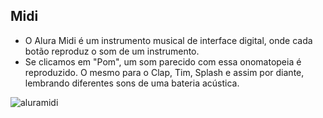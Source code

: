 ## Midi
 
- O Alura Midi é um instrumento musical de interface digital, onde cada botão reproduz o som de um instrumento.
- Se clicamos em "Pom", um som parecido com essa onomatopeia é reproduzido. O mesmo para o Clap, Tim, Splash e assim por diante, lembrando diferentes sons de uma bateria acústica.


![aluramidi](https://github.com/eldergsilva/aluramidi-curso-arquivos-iniciais/assets/61762380/ca3a840c-1832-4f34-8a81-6a7bdbe6aa12)
